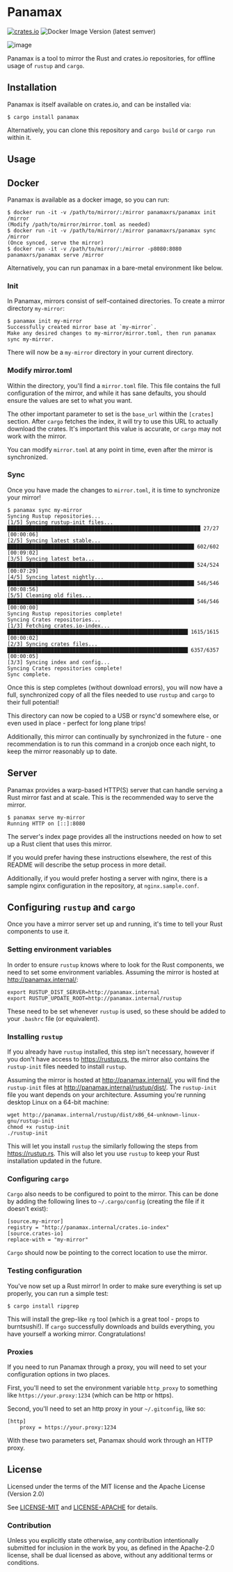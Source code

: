 # Panamax

[![crates.io](https://img.shields.io/crates/v/panamax.svg)](https://crates.io/crates/panamax)
![Docker Image Version (latest semver)](https://img.shields.io/docker/v/panamaxrs/panamax?label=docker&sort=semver)

![image](https://user-images.githubusercontent.com/1247908/132435079-b703bd5d-c139-4a73-818f-51746353b3ea.png)

Panamax is a tool to mirror the Rust and crates.io repositories, for offline usage of `rustup` and `cargo`.

## Installation

Panamax is itself available on crates.io, and can be installed via:

```
$ cargo install panamax
```

Alternatively, you can clone this repository and `cargo build` or `cargo run` within it.

## Usage

## Docker

Panamax is available as a docker image, so you can run:

```
$ docker run -it -v /path/to/mirror/:/mirror panamaxrs/panamax init /mirror
(Modify /path/to/mirror/mirror.toml as needed)
$ docker run -it -v /path/to/mirror/:/mirror panamaxrs/panamax sync /mirror
(Once synced, serve the mirror)
$ docker run -it -v /path/to/mirror/:/mirror -p8080:8080 panamaxrs/panamax serve /mirror
```

Alternatively, you can run panamax in a bare-metal environment like below.

### Init

In Panamax, mirrors consist of self-contained directories. To create a mirror directory `my-mirror`:

```
$ panamax init my-mirror
Successfully created mirror base at `my-mirror`.
Make any desired changes to my-mirror/mirror.toml, then run panamax sync my-mirror.
```

There will now be a `my-mirror` directory in your current directory.

### Modify mirror.toml

Within the directory, you'll find a `mirror.toml` file. This file contains the full configuration of the mirror, and while it has sane defaults, you should ensure the values are set to what you want.

The other important parameter to set is the `base_url` within the `[crates]` section. After `cargo` fetches the index, it will try to use this URL to actually download the crates. It's important this value is accurate, or `cargo` may not work with the mirror.

You can modify `mirror.toml` at any point in time, even after the mirror is synchronized.

### Sync

Once you have made the changes to `mirror.toml`, it is time to synchronize your mirror!

```
$ panamax sync my-mirror
Syncing Rustup repositories...
[1/5] Syncing rustup-init files... ██████████████████████████████████████████████████████████████ 27/27 [00:00:06]
[2/5] Syncing latest stable...     ████████████████████████████████████████████████████████████ 602/602 [00:09:02]
[3/5] Syncing latest beta...       ████████████████████████████████████████████████████████████ 524/524 [00:07:29]
[4/5] Syncing latest nightly...    ████████████████████████████████████████████████████████████ 546/546 [00:08:56]
[5/5] Cleaning old files...        ████████████████████████████████████████████████████████████ 546/546 [00:00:00]
Syncing Rustup repositories complete!
Syncing Crates repositories...
[1/3] Fetching crates.io-index...  ██████████████████████████████████████████████████████████ 1615/1615 [00:00:02]
[2/3] Syncing crates files...      ██████████████████████████████████████████████████████████ 6357/6357 [00:00:05]
[3/3] Syncing index and config...
Syncing Crates repositories complete!
Sync complete.
```

Once this is step completes (without download errors), you will now have a full, synchronized copy of all the files needed to use `rustup` and `cargo` to their full potential!

This directory can now be copied to a USB or rsync'd somewhere else, or even used in place - perfect for long plane trips!

Additionally, this mirror can continually by synchronized in the future - one recommendation is to run this command in a cronjob once each night, to keep the mirror reasonably up to date.

## Server

Panamax provides a warp-based HTTP(S) server that can handle serving a Rust mirror fast and at scale. This is the recommended way to serve the mirror.

```
$ panamax serve my-mirror
Running HTTP on [::]:8080
```

The server's index page provides all the instructions needed on how to set up a Rust client that uses this mirror.

If you would prefer having these instructions elsewhere, the rest of this README will describe the setup process in more detail.

Additionally, if you would prefer hosting a server with nginx, there is a sample nginx configuration in the repository, at `nginx.sample.conf`.

## Configuring `rustup` and `cargo`

Once you have a mirror server set up and running, it's time to tell your Rust components to use it.

### Setting environment variables

In order to ensure `rustup` knows where to look for the Rust components, we need to set some environment variables. Assuming the mirror is hosted at http://panamax.internal/:

```
export RUSTUP_DIST_SERVER=http://panamax.internal
export RUSTUP_UPDATE_ROOT=http://panamax.internal/rustup
```

These need to be set whenever `rustup` is used, so these should be added to your `.bashrc` file (or equivalent).

### Installing `rustup`

If you already have `rustup` installed, this step isn't necessary, however if you don't have access to https://rustup.rs, the mirror also contains the `rustup-init` files needed to install `rustup`.

Assuming the mirror is hosted at http://panamax.internal/, you will find the `rustup-init` files at http://panamax.internal/rustup/dist/. The `rustup-init` file you want depends on your architecture. Assuming you're running desktop Linux on a 64-bit machine:

```
wget http://panamax.internal/rustup/dist/x86_64-unknown-linux-gnu/rustup-init
chmod +x rustup-init
./rustup-init
```

This will let you install `rustup` the similarly following the steps from https://rustup.rs. This will also let you use `rustup` to keep your Rust installation updated in the future.

### Configuring `cargo`

`Cargo` also needs to be configured to point to the mirror. This can be done by adding the following lines to `~/.cargo/config` (creating the file if it doesn't exist):

```
[source.my-mirror]
registry = "http://panamax.internal/crates.io-index"
[source.crates-io]
replace-with = "my-mirror"
```

`Cargo` should now be pointing to the correct location to use the mirror.

### Testing configuration

You've now set up a Rust mirror! In order to make sure everything is set up properly, you can run a simple test:

```
$ cargo install ripgrep
```

This will install the grep-like `rg` tool (which is a great tool - props to burntsushi!). If `cargo` successfully downloads and builds everything, you have yourself a working mirror. Congratulations!


### Proxies

If you need to run Panamax through a proxy, you will need to set your configuration options in two places.

First, you'll need to set the environment variable `http_proxy` to something like `https://your.proxy:1234` (which can be http or https).

Second, you'll need to set an http proxy in your `~/.gitconfig`, like so:

```
[http]
    proxy = https://your.proxy:1234
```

With these two parameters set, Panamax should work through an HTTP proxy.

## License

Licensed under the terms of the MIT license and the Apache License (Version 2.0)

See [LICENSE-MIT](LICENSE-MIT) and [LICENSE-APACHE](LICENSE-APACHE) for details.

### Contribution

Unless you explicitly state otherwise, any contribution intentionally submitted
for inclusion in the work by you, as defined in the Apache-2.0 license, shall be dual licensed as above, without any
additional terms or conditions.
